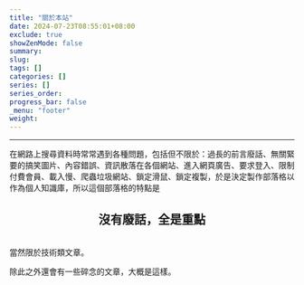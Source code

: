 ```yaml
---
title: "關於本站"
date: 2024-07-23T08:55:01+08:00
exclude: true
showZenMode: false
summary: 
slug: 
tags: []
categories: []
series: []
series_order: 
progress_bar: false
_menu: "footer"
weight: 
---
```

---
在網路上搜尋資料時常常遇到各種問題，包括但不限於：過長的前言廢話、無關緊要的搞笑圖片、內容錯誤、資訊散落在各個網站、進入網頁廣告、要求登入、限制付費會員、載入慢、爬蟲垃圾網站、鎖定滑鼠、鎖定複製，於是決定製作部落格以作為個人知識庫，所以這個部落格的特點是

<center><h2> 沒有廢話，全是重點 </h2></center>
<br>
當然限於技術類文章。

除此之外還會有一些碎念的文章，大概是這樣。